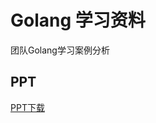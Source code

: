 # Golang 学习资料

团队Golang学习案例分析

## PPT
[PPT下载](https://github.com/fifsky/go-study/raw/master/golang_study.key)